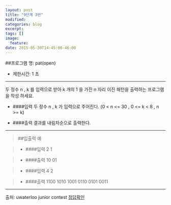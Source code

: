 ```yaml
---
layout: post
title: "9단계 3번"
modified:
categories: blog
excerpt:
tags: []
image:
  feature:
date: 2015-05-30T14:45:00-46:00
---
```


##프로그램 명: pat(open)
- 제한시간: 1 초

----------------------
두 정수 n , k 를 입력으로 받아 k 개의 1 을 가진 n 자리 이진 패턴을 출력하는 프로그램을 작성 하세요.


- ####입력
두 정수 n , k 가 입력으로 주어진다. (0 < n <= 30 , 0 <= k < 8 , n >= k)

- ####출력
결과를 내림차순으로 출력한다.



---------
> ##입출력 예

>- ####입력
2 1

>- ####출력
10
01

>- ####입력
4 2

>- ####출력
1100
1010
1001
0110
0101
0011



---------------
출처: uwaterloo  junior contest
[정답확인]


[정답확인]: http://183.106.113.109/judgeonline/showmessage.php?pname=pat
[jekyll-gh]: https://github.com/jekyll/jekyll
[jekyll]:    http://jekyllrb.com